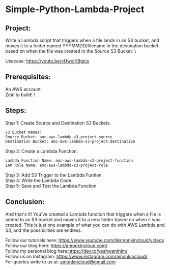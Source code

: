 # Simple-Python-Lambda-Project

## Project: 

Write a Lambda script that triggers when a file lands in an S3 bucket, and moves it to a folder named YYYMMDD/filename in the destination bucket based on when the file was created in the Source S3 Bucket. \

Usecase: https://youtu.be/vUwojKBgjcs

## Prerequisites:

An AWS account \
Zeal to build! \

## Steps: 

Step 1: Create Source and Destination S3 Buckets. 
```sh
S3 Bucket Names:
Source Bucket: amc-aws-lambda-s3-project-source
Destination Bucket: amc-aws-lambda-s3-project-destination
```
Step 2: Create a Lambda Function. 
```sh
Lambda Function Name: amc-aws-lambda-s3-project-function
IAM Role Name: amc-aws-lambda-s3-project-role
```
Step 3: Add S3 Trigger to the Lambda Funtion. \
Step 4: Write the Lambda Code. \
Step 5: Save and Test the Lambda Function 

## Conclusion: 

And that's it! You've created a Lambda function that triggers when a file is added to an S3 bucket and moves it to a new folder based on when it was created. This is just one example of what you can do with AWS Lambda and S3, and the possibilities are endless.


Follow our tutorials here: https://www.youtube.com/@amonkincloud/videos \
Follow our blog here: https://amonkincloud.com/ \
Follow my personal blog here:https://dev.to/yeshwanthlm/ \
Follow us on Instagram: https://www.instagram.com/amonkincloud/ \
For queries write to us at: amonkincloud@gmail.com









